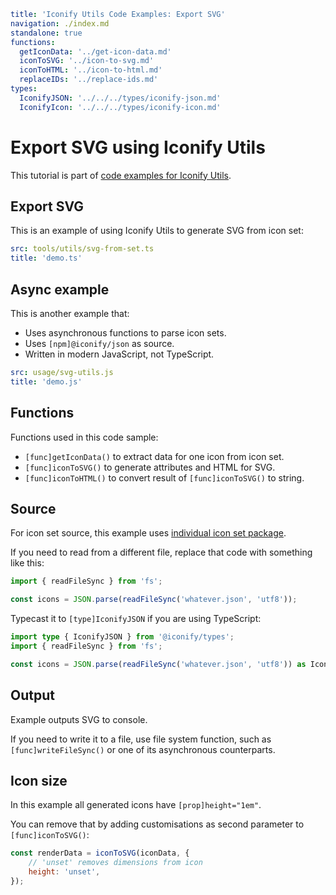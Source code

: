```yaml
title: 'Iconify Utils Code Examples: Export SVG'
navigation: ./index.md
standalone: true
functions:
  getIconData: '../get-icon-data.md'
  iconToSVG: '../icon-to-svg.md'
  iconToHTML: '../icon-to-html.md'
  replaceIDs: '../replace-ids.md'
types:
  IconifyJSON: '../../../types/iconify-json.md'
  IconifyIcon: '../../../types/iconify-icon.md'
```

# Export SVG using Iconify Utils

This tutorial is part of [code examples for Iconify Utils](./index.md).

## Export SVG

This is an example of using Iconify Utils to generate SVG from icon set:

```yaml
src: tools/utils/svg-from-set.ts
title: 'demo.ts'
```

## Async example

This is another example that:

- Uses asynchronous functions to parse icon sets.
- Uses `[npm]@iconify/json` as source.
- Written in modern JavaScript, not TypeScript.

```yaml
src: usage/svg-utils.js
title: 'demo.js'
```

## Functions

Functions used in this code sample:

- `[func]getIconData()` to extract data for one icon from icon set.
- `[func]iconToSVG()` to generate attributes and HTML for SVG.
- `[func]iconToHTML()` to convert result of `[func]iconToSVG()` to string.

## Source

For icon set source, this example uses [individual icon set package](../../../icons/json.md).

If you need to read from a different file, replace that code with something like this:

```ts
import { readFileSync } from 'fs';

const icons = JSON.parse(readFileSync('whatever.json', 'utf8'));
```

Typecast it to `[type]IconifyJSON` if you are using TypeScript:

```ts
import type { IconifyJSON } from '@iconify/types';
import { readFileSync } from 'fs';

const icons = JSON.parse(readFileSync('whatever.json', 'utf8')) as IconifyJSON;
```

## Output

Example outputs SVG to console.

If you need to write it to a file, use file system function, such as `[func]writeFileSync()` or one of its asynchronous counterparts.

## Icon size

In this example all generated icons have `[prop]height="1em"`.

You can remove that by adding customisations as second parameter to `[func]iconToSVG()`:

```js
const renderData = iconToSVG(iconData, {
	// 'unset' removes dimensions from icon
	height: 'unset',
});
```
